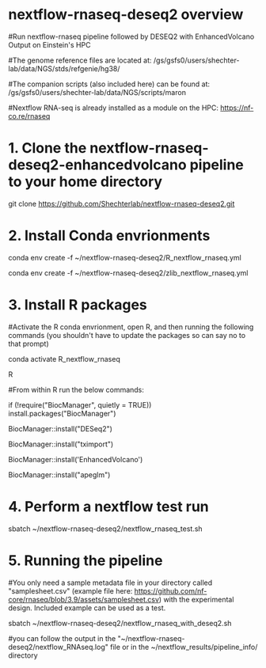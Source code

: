# nextflow-rnaseq-deseq2 overview

#Run nextflow-rnaseq pipeline followed by DESEQ2 with EnhancedVolcano Output on Einstein's HPC 

#The genome reference files are located at: /gs/gsfs0/users/shechter-lab/data/NGS/stds/refgenie/hg38/

#The companion scripts (also included here) can be found at: /gs/gsfs0/users/shechter-lab/data/NGS/scripts/maron

#Nextflow RNA-seq is already installed as a module on the HPC: https://nf-co.re/rnaseq

# 1. Clone the nextflow-rnaseq-deseq2-enhancedvolcano pipeline to your home directory

git clone https://github.com/Shechterlab/nextflow-rnaseq-deseq2.git


# 2. Install Conda envrionments

conda env create -f ~/nextflow-rnaseq-deseq2/R_nextflow_rnaseq.yml

conda env create -f ~/nextflow-rnaseq-deseq2/zlib_nextflow_rnaseq.yml

# 3. Install R packages 

#Activate the R conda envrionment, open R, and then running the following commands (you shouldn't have to update the packages so can say no to that prompt)

conda activate R_nextflow_rnaseq

R

#From within R run the below commands:

if (!require("BiocManager", quietly = TRUE))
    install.packages("BiocManager")


BiocManager::install("DESeq2")

BiocManager::install("tximport")

BiocManager::install('EnhancedVolcano')

BiocManager::install("apeglm")

# 4. Perform a nextflow test run 

sbatch ~/nextflow-rnaseq-deseq2/nextflow_rnaseq_test.sh

# 5. Running the pipeline 

#You only need a sample metadata file in your directory called "samplesheet.csv" (example file here: https://github.com/nf-core/rnaseq/blob/3.9/assets/samplesheet.csv) with the experimental design. Included example can be used as a test.

sbatch ~/nextflow-rnaseq-deseq2/nextflow_rnaseq_with_deseq2.sh

#you can follow the output in the "~/nextflow-rnaseq-deseq2/nextflow_RNAseq.log" file or in the ~/nextflow_results/pipeline_info/ directory








